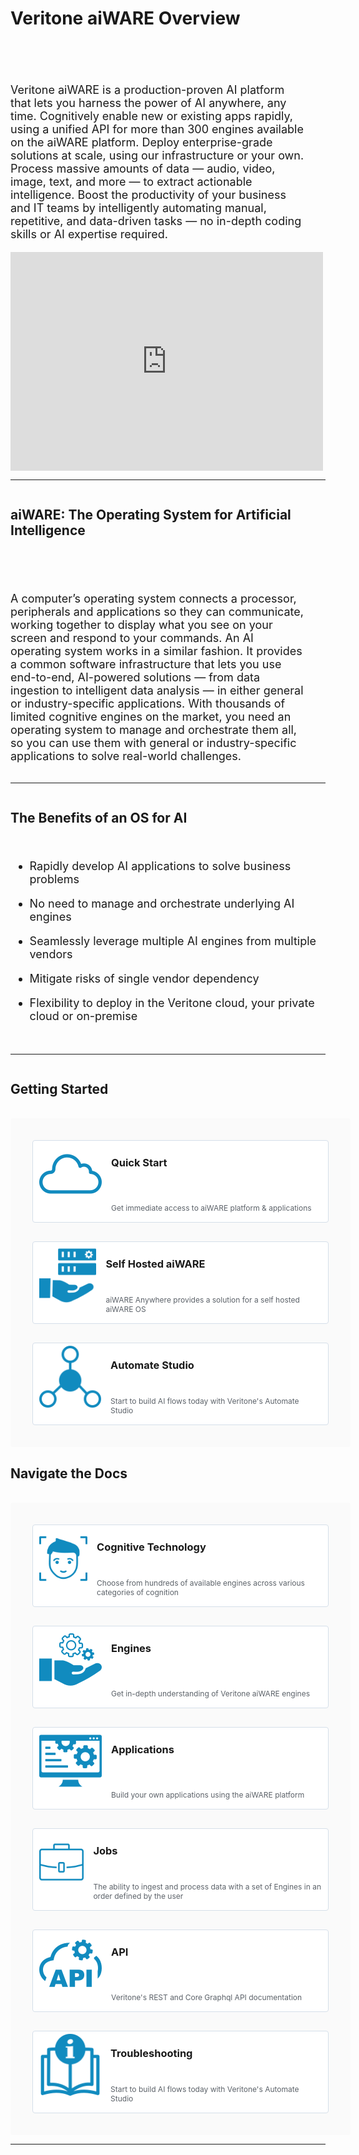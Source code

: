 <!-- markdownlint-disable no-inline-html no-trailing-spaces blanks-around-headings heading-increment no-multiple-blanks-->


<style>
     p, ul, ol, li { font-size: 18px !important;}
     
     .container{
        /* padding-right: 50px; */
        display: flex;
        flex-direction: column;
    }

    .section{
        display: flex;
        justify-content: center;
        /* align-items: center; */
        flex-direction: row;
        flex-wrap: wrap;
        width: 100%;
    }
    .image-or-video{
        display: flex;
        justify-content: center;
        align-items: center;
        min-width: 500px;
        height: 350px;
        background: #FAFAFA;

    }
    .card{
        display: flex;
        margin: 15px;
        /* justify-content: space-between; */
        min-width: 333px;
        border: 0.5px solid #D5DFE9;
        background: #FFFFFF;
        padding: 10px;
        height: 110px;
        border-radius: 4px;
        text-decoration: none;
        flex: 3;
    }
    .card:hover{
        background: #F9FCFF;
        border: 0.5px solid #118BBF;
        box-shadow: 0px 0px 10px rgba(0, 0, 0, 0.15);
        cursor: pointer;
    }
    .icon{
        display: flex;
        justify-content: center;
        align-items: center;
        min-width: 60px;
        height: 90px;
    }
    .card-content h3{
        padding: 0;
        margin: 0;
    }
    .card-content div{
        color: #5C6269;
        font-size: 12px;
    }
    .card-content{
        display: flex;
        flex-direction: column;
        height: 90px;
        justify-content: space-between;
        padding: 15px 0px 25px 15px;
    }
    .card-container{
        align-items: center;
        background: #FAFAFA;
        padding: 20px;
        border-radius: 4px;
    }
    .info-text{
        padding-right:30px; 
        padding-top:50px; 
        flex: 6; 
        min-width: 400px
    }
</style>

<div class="container">

# Veritone aiWARE Overview

<div class="section">
<p class="info-text">
Veritone aiWARE is a production-proven AI platform that lets you harness the power of AI anywhere, any time. Cognitively enable new or existing apps rapidly, using a unified API for more than 300 engines available on the aiWARE platform. Deploy enterprise-grade solutions at scale, using our infrastructure or your own. Process massive amounts of data — audio, video, image, text, and more — to extract actionable intelligence. Boost the productivity of your business and IT teams by intelligently automating manual, repetitive, and data-driven tasks — no in-depth coding skills or AI expertise required.
</p>

<div style="width: 500px; height: 350px; flex: 6;" display:inline><iframe style="border: none; width:500px; height:350px" src="https://player.vimeo.com/video/548657409?color=ff9933&title=0&byline=0&portrait=0" allow="autoplay; fullscreen" allowfullscreen></iframe></div><script src="https://player.vimeo.com/api/player.js"></script>

</div>

<hr>

## aiWARE: The Operating System for Artificial Intelligence 

<div class="section">

<!-- <div style="min-height:350px; min-width:500px">
![aiWare_OS](aiware_OS.svg)
</div> -->

<p  class="info-text">
A computer’s operating system connects a processor, peripherals and applications so they can communicate, working together to display what you see on your screen and respond to your commands. An AI operating system works in a similar fashion. It provides a common software infrastructure that lets you use end-to-end, AI-powered solutions — from data ingestion to intelligent data analysis — in either general or industry-specific applications. With thousands of limited cognitive engines on the market, you need an operating system to manage and orchestrate them all, so you can use them with general or industry-specific applications to solve real-world challenges.
</p>
</div>
<hr>

## The Benefits of an OS for AI 

* Rapidly develop AI applications to solve business problems

* No need to manage and orchestrate underlying AI engines

* Seamlessly leverage multiple AI engines from multiple vendors

* Mitigate risks of single vendor dependency

* Flexibility to deploy in the Veritone cloud, your private cloud or on-premise

<hr>

## Getting Started 

<br>
<div class="section card-container">

<!-- getting started-->
<a class="card" href="/#/getting-started/quickstart/">
<div class="icon">

![cloud](./icons/cloud.svg)
</div>
<div class="card-content">
<h3>Quick Start</h3>
<div>
    Get immediate access to aiWARE platform & applications
</div>
</div>
</a>

<!-- self hosted aiware -->
<a class="card" href="/#/aiware/install/installation-guide-overview">
<div class="icon">

![self-hosted](./icons/self-hosted.svg)
</div>
<div class="card-content">
<h3>Self Hosted aiWARE</h3>
<div>
    aiWARE Anywhere provides a solution for a self hosted aiWARE OS
</div>
</div>
</a>

<!-- automate studio -->
<a class="card" href="/#/automate-studio/">
<div class="icon">

![automate](./icons/automate.svg)
</div>
<div class="card-content">
<h3>Automate Studio</h3>
<div>
    Start to build AI flows today with Veritone's Automate Studio
</div>
</div>
</a>

</div>

## Navigate the Docs 

<br>
<div class="section card-container">

<!-- cognitive technology -->
<a class="card" href="/#/cognitive-technology/">
<div class="icon">

![cognition](./icons/cognition.svg)
</div>
<div class="card-content">
<h3>Cognitive Technology</h3>
<div>
    Choose from hundreds of available engines across various categories of cognition
</div>
</div>
</a>

<!-- Engines -->
<a class="card" href="/#/aiware/aiWARE-in-depth/engines">
<div class="icon">

![engines](./icons/engine.svg)
</div>
<div class="card-content">
<h3>Engines</h3>
<div>
    Get in-depth understanding of Veritone aiWARE engines
</div>
</div>
</a>

<!-- applications -->
<a class="card" href="/#/developer/applications/">
<div class="icon">

![applications](./icons/applications.svg)
</div>
<div class="card-content">
<h3>Applications</h3>
<div>
    Build your own applications using the aiWARE platform
</div>
</div>
</a>

<!-- Jobs -->
<a class="card" href="/#/aiware/aiWARE-in-depth/job-processing">
<div class="icon">

![jobs](./icons/jobs.svg)
</div>
<div class="card-content">
<h3>Jobs</h3>
<div>
    The ability to ingest and process data with a set of Engines in an order defined by the user
</div>
</div>
</a>

<!-- api -->

<a class="card" href="/#/apis/using-graphql">
<div class="icon">

![api](./icons/api.svg)
</div>
<div class="card-content">
<h3>API</h3>
<div>
    Veritone's REST and Core Graphql API documentation
</div>
</div>
</a>

<!-- troubleshooting -->
<a class="card" href="/#/aiware/troubleshooting/">
<div class="icon">

![troubleshooting](./icons/troubleshooting.svg)
</div>
<div class="card-content">
<h3>Troubleshooting</h3>
<div>
    Start to build AI flows today with Veritone's Automate Studio
</div>
</div>
</a>


</div>

<hr>




